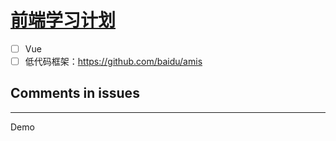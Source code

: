 # [前端学习计划](https://github.com/EasonAssassin/blog_with_issues/issues/3)

- [ ] Vue
- [ ] 低代码框架：https://github.com/baidu/amis

## Comments in issues

---

Demo